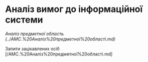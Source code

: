# Аналіз вимог до інформаційної системи

*Аналіз предметної область (../AMC.%20Аналіз%20предметної%20області.md)*

Запити зацікавлених осіб [/AMC.%20Аналіз%20предметної%20області.md]
